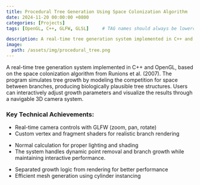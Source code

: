 ```yaml
---
title: Procedural Tree Generation Using Space Colonization Algorithm
date: 2024-11-20 00:00:00 +0800
categories: [Projects]
tags: [OpenGL, C++, GLFW, GLSL]     # TAG names should always be lowercase

description: A real-time tree generation system implemented in C++ and OpenGL
image:
  path: /assets/img/procedural_tree.png
---
```


A real-time tree generation system implemented in C++ and OpenGL, based on the space colonization algorithm from Runions et al. (2007). The program simulates tree growth by modeling the competition for space between branches, producing biologically plausible tree structures. Users can interactively adjust growth parameters and visualize the results through a navigable 3D camera system.

### Key Technical Achievements:
- Real-time camera controls with GLFW (zoom, pan, rotate)
- Custom vertex and fragment shaders for realistic branch rendering
<!-- - Geometry instancing for efficient visualization of multiple trees -->
<!-- - Smooth branch thickness transitions using the pipe model -->
- Normal calculation for proper lighting and shading
- The system handles dynamic point removal and branch growth while maintaining interactive performance.
<!-- - GUI controls for growth parameters (influence radius, kill distance, growth distance) -->
<!-- - Multiple visualization modes showing growth progression and final structure -->
- Separated growth logic from rendering for better performance
- Efficient mesh generation using cylinder instancing

